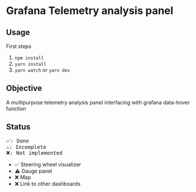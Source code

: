 # Grafana Telemetry analysis panel

## Usage

First steps

1. `npm install`
1. `yarn install`
1. `yarn watch` or `yarn dev`

## Objective

A multipurpose telemetry analysis panel interfacing with grafana data-hover function

## Status

<pre>
✅: Done
⚠️: Incomplete
❌: Not implemented
</pre>

- ✅ Steering wheel visualizer
- ⚠️ Gauge panel
- ❌ Map
- ❌ Link to other dashboards
